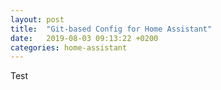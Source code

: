 ```yaml
---
layout: post
title:  "Git-based Config for Home Assistant"
date:   2019-08-03 09:13:22 +0200
categories: home-assistant
---
```

Test
